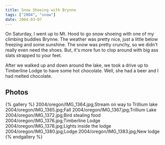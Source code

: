 ```yaml
---
title: Snow Shoeing with Brynne
tags: ["2004", "snow"]
date: 2004-03-07
---
```

On Saturday, I went up to Mt. Hood to go snow shoeing with one of my climbing buddies Brynne.  The weather was pretty nice, just a little below freezing and some sunshine.  The snow was pretty crunchy, so we didn't really even need the shoes.  But, it's more fun to clop around with big ass slats strapped to your feet.

After we walked up and down around the lake, we took a drive up to Timberline Lodge to have some hot chocolate.  Well, she had a beer and I had melted chocolate.

## Photos 

{% gallery %}
2004/oregon/IMG_1364.jpg;Stream on way to Trillium lake
2004/oregon/IMG_1365.jpg;Fall
2004/oregon/IMG_1367.jpg;Trillium Lake
2004/oregon/IMG_1372.jpg;Bird stealing food
2004/oregon/IMG_1376.jpg;Timberline Lodge
2004/oregon/IMG_1378.jpg;Lights inside the lodge
2004/oregon/IMG_1380.jpg;Lodge
2004/oregon/IMG_1383.jpg;New lodge
{% endgallery %}
